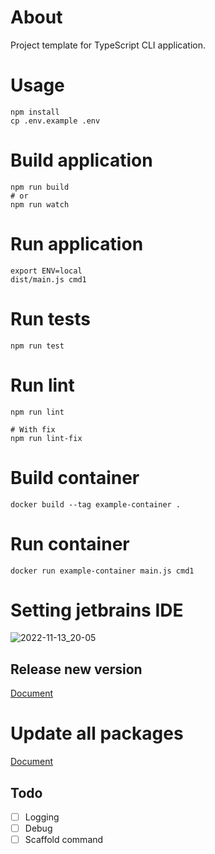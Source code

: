 # About

Project template for TypeScript CLI application.

# Usage

```
npm install
cp .env.example .env
```

# Build application

```
npm run build
# or
npm run watch
```

# Run application

```
export ENV=local
dist/main.js cmd1
```

# Run tests

```
npm run test
```

# Run lint

```
npm run lint

# With fix
npm run lint-fix
```

# Build container

```
docker build --tag example-container .
```

# Run container

```
docker run example-container main.js cmd1
```

# Setting jetbrains IDE

![2022-11-13_20-05](https://user-images.githubusercontent.com/7825234/201518505-aeaa8186-bc36-4fbb-bd56-d8a81099e98c.png)



## Release new version

[Document](https://gist.github.com/t-kuni/3d0a5cc86ab63cab3188160f5535afc0#%E6%96%B0%E3%81%97%E3%81%84%E3%83%90%E3%83%BC%E3%82%B8%E3%83%A7%E3%83%B3%E3%82%92%E6%8E%A1%E7%95%AA%E3%81%99%E3%82%8B)

# Update all packages

[Document](https://gist.github.com/t-kuni/e59677cbe6b0ac0046a5615bbf4ec043)

## Todo

- [ ] Logging
- [ ] Debug
- [ ] Scaffold command